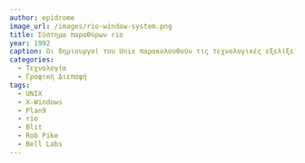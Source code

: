 ```yaml
---
author: epidrome
image_url: /images/rio-window-system.png
title: Σύστημα παραθύρων rio  
year: 1992 
caption: Οι δημιουργοί του Unix παρακολουθούν τις τεχνολογικές εξελίξεις της δεκαετίας του 1980 με τα οθόνες εικονοστοιχείων και το ποντίκι, στα οποία δίνουν την δικιά τους σχεδίαση με το Plan9 και το σύστημα παραθύρων rio. Η κεντρική ιδέα στην σχεδίαση του είναι τα παράθυρα και το ποντίκι είναι αρχεία σε έναν ιδεατό χώρο, κάτι που επιτρέπει την ομοιόμορφη και διαφανή επικοινωνία με τις εφαρμογές.
categories:
  - Τεχνολογία 
  - Γραφική Διεπαφή
tags:
  - UNIX
  - X-Windows
  - Plan9
  - rio
  - Blit
  - Rob Pike
  - Bell Labs
---
```

